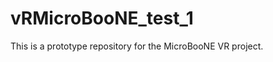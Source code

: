 vRMicroBooNE_test_1
===================

This is a prototype repository for the MicroBooNE VR project. 


